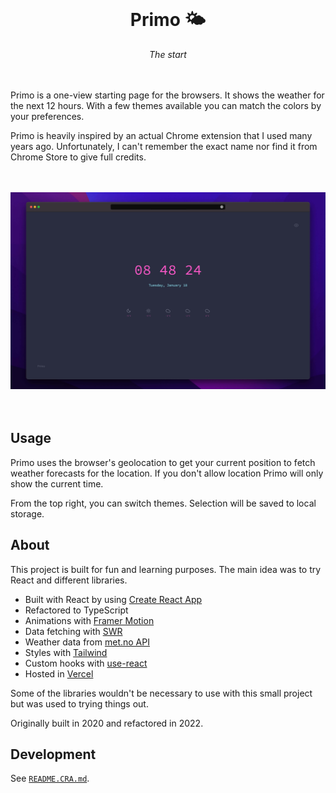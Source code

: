<div align="center">
    <br/>
    <h1>Primo 🌤</h1>
    <i>The start</i>
    <br/>
</div>

<br/>
<br/>

Primo is a one-view starting page for the browsers. It shows the weather for the next 12 hours.
With a few themes available you can match the colors by your preferences.

Primo is heavily inspired by an actual Chrome extension that I used many years ago.
Unfortunately, I can't remember the exact name nor find it from Chrome Store to give
full credits.

<br/>
<br/>

<div align="center">
    <img src="./docs/primo.jpg" alt="Example view of the app" />
</div>

<br/>
<br/>

## Usage

Primo uses the browser's geolocation to get your current position to fetch weather forecasts
for the location. If you don't allow location Primo will only show the current time.

From the top right, you can switch themes. Selection will be saved to local storage.

## About

This project is built for fun and learning purposes. The main idea was to try React and
different libraries.

-   Built with React by using [Create React App](https://github.com/facebook/create-react-app)
-   Refactored to TypeScript
-   Animations with [Framer Motion](https://github.com/framer/motion)
-   Data fetching with [SWR](https://github.com/vercel/swr)
-   Weather data from [met.no API](https://www.met.no/en)
-   Styles with [Tailwind](https://github.com/tailwindlabs/tailwindcss)
-   Custom hooks with [use-react](https://github.com/streamich/react-use)
-   Hosted in [Vercel](https://vercel.com)

Some of the libraries wouldn't be necessary to use with this small project but
was used to trying things out.

Originally built in 2020 and refactored in 2022.

## Development

See [`README.CRA.md`](./README.CRA.md).
